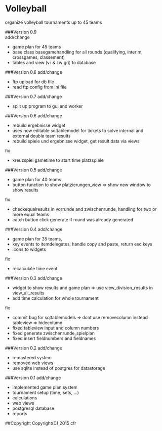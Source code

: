 # Volleyball
organize volleyball tournaments up to 45 teams

###Version 0.9  
add/change
- game plan for 45 teams
- base class basegamehandling for all rounds (qualifying, interim, crossgames, classement)
- tables and view (vr & zw gri) to database

###Version 0.8
add/change
- ftp upload for db file
- read ftp config from ini file

###Version 0.7
add/change
- split up program to gui and worker

###Version 0.6
add/change
- rebuild ergebnisse widget
- uses now editable sqltablemodel for tickets to solve internal and external double team results
- rebuild spiele und ergebnisse widget, get result data via views

fix
- kreuzspiel gametime to start time platzspiele

###Version 0.5
add/change
- game plan for 40 teams
- button function to show platzierungen_view => show new window to show results

fix
- checkequalresults in vorrunde and zwischenrunde, handling for two or more equal teams
- catch button click generate if round was already generated

###Version 0.4
add/change
- game plan for 35 teams,
- key events to itemdelegates, handle copy and paste, return esc keys
- icons to widgets

fix
- recalculate time event

###Version 0.3
add/change
- widget to show results and game plan => use view_division_results in view_all_results
- add time calculation for whole tournament

fix
- commit bug for sqltablemodels => dont use removecolumn instead tableview => hidecolumn
- fixed tableview input and column numbers
- fixed generate zwischenrunde_spielplan
- fixed insert fieldnumbers and fieldnames

###Version 0.2
add/change
- remastered system
- removed web views
- use sqlite instead of postgres for datastorage

###Version 0.1
add/change
- implemented game plan system
- tournament setup (time, sets, ...)
- calculations
- web views
- postgresql database
- reports

##Copyright
Copyright(C) 2015 cfr
